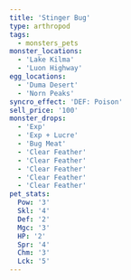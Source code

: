 ```yaml
---
title: 'Stinger Bug'
type: arthropod
tags:
  - monsters_pets
monster_locations:
  - 'Lake Kilma'
  - 'Luon Highway'
egg_locations:
  - 'Duma Desert'
  - 'Norn Peaks'
syncro_effect: 'DEF: Poison'
sell_price: '100'
monster_drops:
  - 'Exp'
  - 'Exp + Lucre'
  - 'Bug Meat'
  - 'Clear Feather'
  - 'Clear Feather'
  - 'Clear Feather'
  - 'Clear Feather'
  - 'Clear Feather'
pet_stats:
  Pow: '3'
  Skl: '4'
  Def: '2'
  Mgc: '3'
  HP: '2'
  Spr: '4'
  Chm: '3'
  Lck: '5'
---
```

